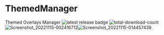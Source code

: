 
# ThemedManager
 Themed Overlays Manager
 ![latest release badge](https://img.shields.io/github/v/release/Osanosa/ThemedAccents?sort=semver)
![total-download-count](https://img.shields.io/github/downloads/Osanosa/ThemedAccents/total?color=brightgreen)
![Screenshot_20221115-002416712](https://user-images.githubusercontent.com/80209416/202439013-a6b56769-f4a8-4fd6-a4ef-8a5d113c9527.jpg)![Screenshot_20221115-014457439](https://user-images.githubusercontent.com/80209416/202439080-176f8053-0491-4e7a-a07d-a9d408e4565a.jpg)
